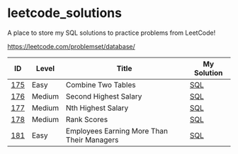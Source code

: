 # leetcode_solutions

A place to store my SQL solutions to practice problems from LeetCode!

https://leetcode.com/problemset/database/

| ID | Level | Title | My Solution |
| --- | --- | --- | --- |
| [175](https://leetcode.com/problems/combine-two-tables/) | Easy | Combine Two Tables | [SQL](easy/175_Combine_Two_Tables.sql)
| [176](https://leetcode.com/problems/second-highest-salary/) | Medium | Second Highest Salary | [SQL](medium/176_Second_Highest_Salary.sql)
| [177](https://leetcode.com/problems/nth-highest-salary/) | Medium | Nth Highest Salary | [SQL](medium/177_Nth_Highest_Salary.sql)
| [178](https://leetcode.com/problems/rank-scores/) | Medium | Rank Scores | [SQL](medium/178_Rank_Scores.sql)
| [181](https://leetcode.com/problems/employees-earning-more-than-their-managers/) | Easy | Employees Earning More Than Their Managers | [SQL](easy/181_Employees_Earning_More_Than_Their_Managers.sql)